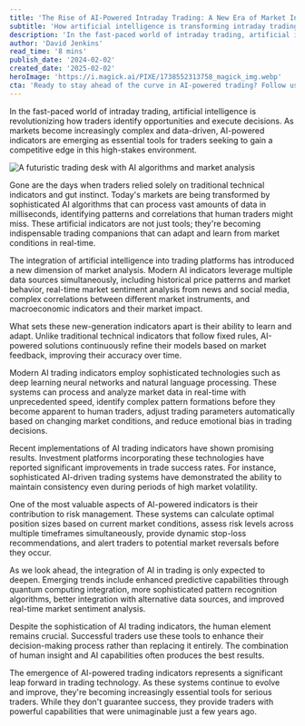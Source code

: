 ```yaml
---
title: 'The Rise of AI-Powered Intraday Trading: A New Era of Market Intelligence'
subtitle: 'How artificial intelligence is transforming intraday trading with advanced market analysis'
description: 'In the fast-paced world of intraday trading, artificial intelligence is revolutionizing how traders identify opportunities and execute decisions. As markets become increasingly complex and data-driven, AI-powered indicators are emerging as essential tools for traders seeking to gain a competitive edge in this high-stakes environment.'
author: 'David Jenkins'
read_time: '8 mins'
publish_date: '2024-02-02'
created_date: '2025-02-02'
heroImage: 'https://i.magick.ai/PIXE/1738552313758_magick_img.webp'
cta: 'Ready to stay ahead of the curve in AI-powered trading? Follow us on LinkedIn for cutting-edge insights and updates on the latest developments in trading technology.'
---
```


In the fast-paced world of intraday trading, artificial intelligence is revolutionizing how traders identify opportunities and execute decisions. As markets become increasingly complex and data-driven, AI-powered indicators are emerging as essential tools for traders seeking to gain a competitive edge in this high-stakes environment.

![A futuristic trading desk with AI algorithms and market analysis](https://i.magick.ai/PIXE/1738552313762_magick_img.webp)

Gone are the days when traders relied solely on traditional technical indicators and gut instinct. Today's markets are being transformed by sophisticated AI algorithms that can process vast amounts of data in milliseconds, identifying patterns and correlations that human traders might miss. These artificial indicators are not just tools; they're becoming indispensable trading companions that can adapt and learn from market conditions in real-time.

The integration of artificial intelligence into trading platforms has introduced a new dimension of market analysis. Modern AI indicators leverage multiple data sources simultaneously, including historical price patterns and market behavior, real-time market sentiment analysis from news and social media, complex correlations between different market instruments, and macroeconomic indicators and their market impact.

What sets these new-generation indicators apart is their ability to learn and adapt. Unlike traditional technical indicators that follow fixed rules, AI-powered solutions continuously refine their models based on market feedback, improving their accuracy over time.

Modern AI trading indicators employ sophisticated technologies such as deep learning neural networks and natural language processing. These systems can process and analyze market data in real-time with unprecedented speed, identify complex pattern formations before they become apparent to human traders, adjust trading parameters automatically based on changing market conditions, and reduce emotional bias in trading decisions.

Recent implementations of AI trading indicators have shown promising results. Investment platforms incorporating these technologies have reported significant improvements in trade success rates. For instance, sophisticated AI-driven trading systems have demonstrated the ability to maintain consistency even during periods of high market volatility.

One of the most valuable aspects of AI-powered indicators is their contribution to risk management. These systems can calculate optimal position sizes based on current market conditions, assess risk levels across multiple timeframes simultaneously, provide dynamic stop-loss recommendations, and alert traders to potential market reversals before they occur.

As we look ahead, the integration of AI in trading is only expected to deepen. Emerging trends include enhanced predictive capabilities through quantum computing integration, more sophisticated pattern recognition algorithms, better integration with alternative data sources, and improved real-time market sentiment analysis.

Despite the sophistication of AI trading indicators, the human element remains crucial. Successful traders use these tools to enhance their decision-making process rather than replacing it entirely. The combination of human insight and AI capabilities often produces the best results.

The emergence of AI-powered trading indicators represents a significant leap forward in trading technology. As these systems continue to evolve and improve, they're becoming increasingly essential tools for serious traders. While they don't guarantee success, they provide traders with powerful capabilities that were unimaginable just a few years ago.